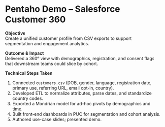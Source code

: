 # Pentaho Demo – Salesforce Customer 360

**Objective**  
Create a unified customer profile from CSV exports to support segmentation and engagement analytics.

**Outcome & Impact**  
Delivered a 360° view with demographics, registration, and consent flags that downstream teams could slice by cohort.

**Technical Steps Taken**  
1. Connected `customers.csv` (DOB, gender, language, registration date, primary use, referring URL, email opt-in, country).  
2. Developed ETL to normalize attributes, parse dates, and standardize country codes.  
3. Exported a Mondrian model for ad-hoc pivots by demographics and time.  
4. Built front-end dashboards in PUC for segmentation and cohort analysis.  
5. Authored use-case slides; presented demo.  
